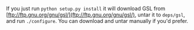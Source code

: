 If you just run `python setup.py install` it will
download GSL from [ftp://ftp.gnu.org/gnu/gsl/](ftp://ftp.gnu.org/gnu/gsl/), untar it to `deps/gsl`,
and run `./configure`.  You can download and untar manually if you'd prefer.